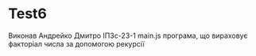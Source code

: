 # Test6
Виконав Андрейко Дмитро ІПЗс-23-1
main.js програма, що вираховує факторіал числа за допомогою рекурсії
